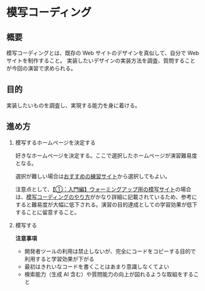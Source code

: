 # 模写コーディング

## 概要

模写コーディングとは、既存の Web サイトのデザインを真似して、自分で Web サイトを制作すること。
実装したいデザインの実装方法を調査、質問することが今回の演習で求められる。

## 目的

実装したいものを調査し、実現する能力を身に着ける。

## 進め方

1. 模写するホームページを決定する

   好きなホームページを決定する。ここで選択したホームページが演習難易度となる。

   選択が難しい場合は[おすすめの練習サイト](https://code-jump.com/coding-recommend/)から選択してもよい。

   注意点として、[【①：入門編】ウォーミングアップ用の模写サイト](https://code-jump.com/profile-menu/)の場合は、[模写コーディングのやり方](https://code-jump.com/coding-step/)がかなり詳細に記載されているため、参考にすると難易度が大幅に低下される。演習の目的達成としての学習効果が低下することに留意すること。

2. 模写する

   **注意事項**

   - 開発者ツールの利用は禁止しないが、完全にコードをコピーする目的で利用すると学習効果が下がる
   - 最初はきれいなコードを書くことはあまり意識しなくてよい
   - 検索能力（生成 AI 含む）や質問能力の向上が図れるような取組をすること

